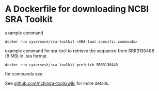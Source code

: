 # A Dockerfile for downloading NCBI SRA Toolkit

example command
``` 
docker run cyverseuk/sra-toolkit <SRA-tool specific commands>  
```
example command for sra-tool to retrieve the sequence from SRR3130488 (8 MB) in .sra format.

```
docker run cyverseuk/sra-toolkit prefetch SRR3130448
```

for commands see:

See [github.com/ncbi/sra-tools/wiki](https://github.com/ncbi/sra-tools/wiki/) for more details.
